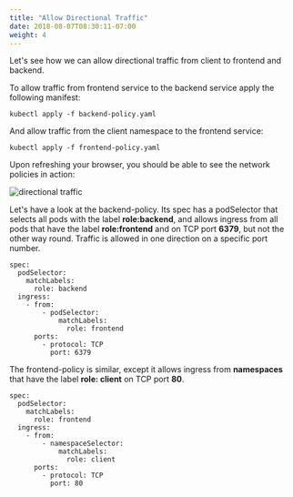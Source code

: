 ```yaml
---
title: "Allow Directional Traffic"
date: 2018-08-07T08:30:11-07:00
weight: 4
---
```

Let's see how we can allow directional traffic from client to frontend and backend.

To allow traffic from frontend service to the backend service apply the following manifest:

```
kubectl apply -f backend-policy.yaml
```

And allow traffic from the client namespace to the frontend service:

```
kubectl apply -f frontend-policy.yaml
```
Upon refreshing your browser, you should be able to see the network policies in action:

![directional traffic](/images/calico-client-f-b-access.png)

Let's have a look at the backend-policy. Its spec has a podSelector that selects all pods with the label **role:backend**, and allows ingress from all pods that have the label **role:frontend** and on TCP port **6379**, but not the other way round. Traffic is allowed in one direction on a specific port number.

```
spec:
  podSelector:
    matchLabels:
      role: backend
  ingress:
    - from:
        - podSelector:
            matchLabels:
              role: frontend
      ports:
        - protocol: TCP
          port: 6379
```
The frontend-policy is similar, except it allows ingress from **namespaces** that have the label **role: client** on TCP port **80**.

```
spec:
  podSelector:
    matchLabels:
      role: frontend 
  ingress:
    - from:
        - namespaceSelector:
            matchLabels:
              role: client
      ports:
        - protocol: TCP
          port: 80
```

